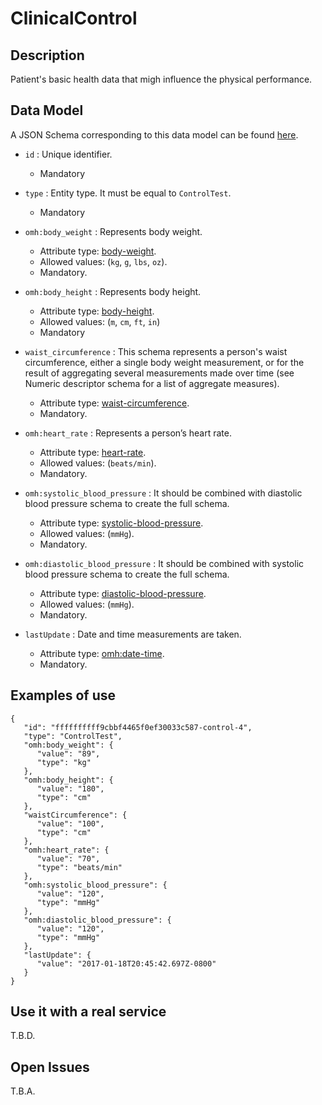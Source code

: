 # ClinicalControl

## Description

Patient's basic health data that migh influence the physical performance.

## Data Model

A JSON Schema corresponding to this data model can be found [here](https://github.com/netzahdzc/oHealth-Context/blob/master/schemas/ClinicalControl/control-test-1.x.json).

+ `id` : Unique identifier. 
   + Mandatory

+ `type` : Entity type. It must be equal to `ControlTest`.
   + Mandatory

+ `omh:body_weight` : Represents body weight.
    + Attribute type: [body-weight](http://www.openmhealth.org/schema/omh/body-weight-1.0.json).
    + Allowed values: (`kg`, `g`, `lbs`, `oz`).
    + Mandatory.

+ `omh:body_height` : Represents body height.
    + Attribute type: [body-height](http://www.openmhealth.org/schema/omh/body-height-1.0.json).
    + Allowed values: (`m`, `cm`, `ft`, `in`)
    + Mandatory

+ `waist_circumference` : This schema represents a person's waist circumference, either a single body weight measurement, or for the result of aggregating several measurements made over time (see Numeric descriptor schema for a list of aggregate measures).
    + Attribute type: [waist-circumference](https://github.com/netzahdzc/oHealth-Context/blob/master/schemas/dataType/waist-circumference-1.x.json).
    + Mandatory.

+ `omh:heart_rate` : Represents a person’s heart rate.
    + Attribute type: [heart-rate](http://www.openmhealth.org/schema/omh/heart-rate-1.0.json).
    + Allowed values: (`beats/min`).
    + Mandatory.

+ `omh:systolic_blood_pressure` : It should be combined with diastolic blood pressure schema to create the full schema.
    + Attribute type: [systolic-blood-pressure](http://www.openmhealth.org/schema/omh/systolic-blood-pressure-1.0.json).
    + Allowed values: (`mmHg`).
    + Mandatory.

+ `omh:diastolic_blood_pressure` : It should be combined with systolic blood pressure schema to create the full schema.
    + Attribute type: [diastolic-blood-pressure](http://www.openmhealth.org/schema/omh/diastolic-blood-pressure-1.0.json).
    + Allowed values: (`mmHg`).
    + Mandatory.

+ `lastUpdate` : Date and time measurements are taken.
    + Attribute type: [omh:date-time](http://www.openmhealth.org/schema/omh/date-time-1.0.json).
    + Mandatory.


## Examples of use

```
{  
   "id": "ffffffffff9cbbf4465f0ef30033c587-control-4",
   "type": "ControlTest",
   "omh:body_weight": {  
      "value": "89",
      "type": "kg"
   },
   "omh:body_height": {  
      "value": "180",
      "type": "cm"
   },
   "waistCircumference": {  
      "value": "100",
      "type": "cm"
   },
   "omh:heart_rate": {  
      "value": "70",
      "type": "beats/min"
   },
   "omh:systolic_blood_pressure": {  
      "value": "120",
      "type": "mmHg"
   },
   "omh:diastolic_blood_pressure": {  
      "value": "120",
      "type": "mmHg"
   },
   "lastUpdate": {  
      "value": "2017-01-18T20:45:42.697Z-0800"
   }
}
```

## Use it with a real service

T.B.D.

## Open Issues

T.B.A.